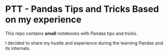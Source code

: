 # PTT - Pandas Tips and Tricks Based on my experience

This repo contains **small** notebooks with Pandas tips and tricks.

I decided to share my hustle and experience during the learning Pandas and its internals.
